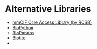 # Alternative Libraries

* [mmCIF Core Access Library (by RCSB)](https://github.com/rcsb/py-mmcif)
* [BioPython](https://github.com/biopython/biopython/blob/master/Bio/PDB/MMCIFParser.py)
* [BioPandas](https://github.com/BioPandas/biopandas/tree/main/biopandas/mmcif)
* [Biotite](https://github.com/biotite-dev/biotite/tree/master/src/biotite/structure/io/pdbx)
* 